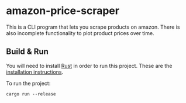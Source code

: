 # amazon-price-scraper
This is a CLI program that lets you scrape products on amazon. There is also incomplete functionality to plot product prices
over time. 

## Build & Run
You will need to install [Rust](https://www.rust-lang.org/) in order to run this project. These are the [installation instructions](https://www.rust-lang.org/learn/get-started).

To run the project:
```
cargo run --release
```
